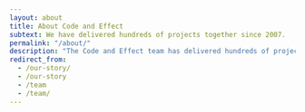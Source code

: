 ```yaml
---
layout: about
title: About Code and Effect
subtext: We have delivered hundreds of projects together since 2007.
permalink: "/about/"
description: "The Code and Effect team has delivered hundreds of projects together since 2007."
redirect_from:
  - /our-story/
  - /our-story
  - /team
  - /team/
---
```

